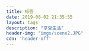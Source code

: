 ```yaml
---
title: 标签
date: 2019-08-02 21:35:55
layout: tags
description: "享受生活"
header-img: "imgs/scene2.JPG"
cdn: 'header-off'
---
```

